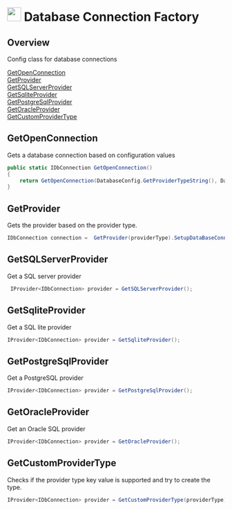 # <img src="resources/maqslogo.ico" height="32" width="32"> Database Connection Factory

## Overview
Config class for database connections

[GetOpenConnection](#GetOpenConnection)  
[GetProvider](#GetProvider)  
[GetSQLServerProvider](#GetSQLServerProvider)  
[GetSqliteProvider](#GetSqliteProvider)  
[GetPostgreSqlProvider](#GetPostgreSqlProvider)  
[GetOracleProvider](#GetOracleProvider)  
[GetCustomProviderType](#GetCustomProviderType)  

## GetOpenConnection
Gets a database connection based on configuration values
```csharp
public static IDbConnection GetOpenConnection()
{
    return GetOpenConnection(DatabaseConfig.GetProviderTypeString(), DatabaseConfig.GetConnectionString());
}

```

## GetProvider
Gets the provider based on the provider type.
```csharp
IDbConnection connection =  GetProvider(providerType).SetupDataBaseConnection(connectionString);
```

## GetSQLServerProvider
Get a SQL server provider
```csharp
 IProvider<IDbConnection> provider = GetSQLServerProvider();
```

## GetSqliteProvider
Get a SQL lite provider
```csharp
IProvider<IDbConnection> provider = GetSqliteProvider();
```

## GetPostgreSqlProvider
Get a PostgreSQL provider
```csharp
IProvider<IDbConnection> provider = GetPostgreSqlProvider();
```

## GetOracleProvider
Get an Oracle SQL provider
```csharp
IProvider<IDbConnection> provider = GetOracleProvider();
```

## GetCustomProviderType
Checks if the provider type key value is supported and try to create the type.
```csharp
IProvider<IDbConnection> provider = GetCustomProviderType(providerType);
```